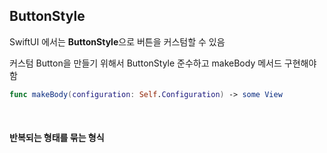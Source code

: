 ## ButtonStyle

SwiftUI 에서는 **ButtonStyle**으로 버튼을 커스텀할 수 있음
<br/>

커스텀 Button을 만들기 위해서 ButtonStyle 준수하고 makeBody 메서드 구현해야 함
<br/>

```swift
func makeBody(configuration: Self.Configuration) -> some View
```

<br/>

#### 반복되는 형태를 묶는 형식
